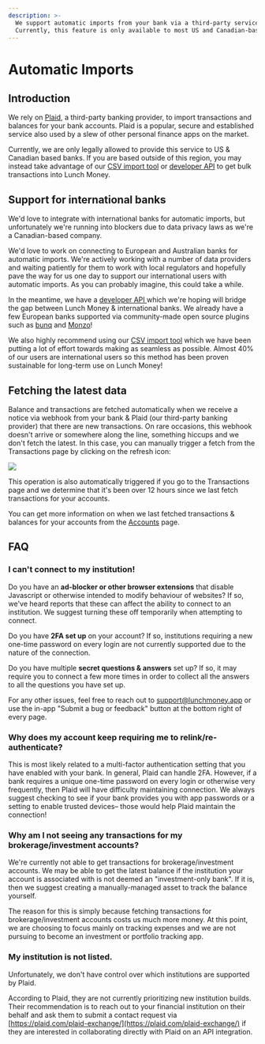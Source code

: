```yaml
---
description: >-
  We support automatic imports from your bank via a third-party service, Plaid.
  Currently, this feature is only available to most US and Canadian-based banks.
---
```


# Automatic Imports

## Introduction

We rely on [Plaid](https://plaid.com), a third-party banking provider, to import transactions and balances for your bank accounts. Plaid is a popular, secure and established service also used by a slew of other personal finance apps on the market. 

Currently, we are only legally allowed to provide this service to US & Canadian based banks. If you are based outside of this region, you may instead take advantage of our [CSV import tool](import-via-csv.md) or [developer API](developer-api.md) to get bulk transactions into Lunch Money.

## Support for international banks

We'd love to integrate with international banks for automatic imports, but unfortunately we're running into blockers due to data privacy laws as we're a Canadian-based company. 

We'd love to work on connecting to European and Australian banks for automatic imports. We're actively working with a number of data providers and waiting patiently for them to work with local regulators and hopefully pave the way for us one day to support our international users with automatic imports. As you can probably imagine, this could take a while.

In the meantime, we have a [developer API ](https://developers.lunchmoney.app)which we're hoping will bridge the gap between Lunch Money & international banks. We already have a few European banks supported via community-made open source plugins such as [bunq](https://github.com/markjongkind/bunq-to-lunchmoney) and [Monzo](https://github.com/joehoyle/monzo-to-lunch-money)!

We also highly recommend using our [CSV import tool](import-via-csv.md) which we have been putting a lot of effort towards making as seamless as possible. Almost 40% of our users are international users so this method has been proven sustainable for long-term use on Lunch Money!

## Fetching the latest data

Balance and transactions are fetched automatically when we receive a notice via webhook from your bank & Plaid \(our third-party banking provider\) that there are new transactions. On rare occasions, this webhook doesn't arrive or somewhere along the line, something hiccups and we don't fetch the latest. In this case, you can manually trigger a fetch from the Transactions page by clicking on the refresh icon:

![](../.gitbook/assets/screen-shot-2020-04-09-at-4.26.48-pm.png)

This operation is also automatically triggered if you go to the Transactions page and we determine that it's been over 12 hours since we last fetch transactions for your accounts.

You can get more information on when we last fetched transactions & balances for your accounts from the [Accounts](https://my.lunchmoney.app/accounts) page.

## FAQ

### I can't connect to my institution!

Do you have an **ad-blocker or other browser extensions** that disable Javascript or otherwise intended to modify behaviour of websites? If so, we've heard reports that these can affect the ability to connect to an institution. We suggest turning these off temporarily when attempting to connect.

Do you have **2FA set up** on your account? If so, institutions requiring a new one-time password on every login are not currently supported due to the nature of the connection.

Do you have multiple **secret questions & answers** set up? If so, it may require you to connect a few more times in order to collect all the answers to all the questions you have set up.

For any other issues, feel free to reach out to support@lunchmoney.app or use the in-app "Submit a bug or feedback" button at the bottom right of every page.

### Why does my account keep requiring me to relink/re-authenticate?

This is most likely related to a multi-factor authentication setting that you have enabled with your bank. In general, Plaid can handle 2FA. However, if a bank requires a unique one-time password on every login or otherwise very frequently, then Plaid will have difficulty maintaining connection. We always suggest checking to see if your bank provides you with app passwords or a setting to enable trusted devices– those would help Plaid maintain the connection!

### Why am I not seeing any transactions for my brokerage/investment accounts?

We're currently not able to get transactions for brokerage/investment accounts. We may be able to get the latest balance if the institution your account is associated with is not deemed an "investment-only bank". If it is, then we suggest creating a manually-managed asset to track the balance yourself.

The reason for this is simply because fetching transactions for brokerage/investment accounts costs  us much more money. At this point, we are choosing to focus mainly on tracking expenses and we are not pursuing to become an investment or portfolio tracking app.

### My institution is not listed.

Unfortunately, we don't have control over which institutions are supported by Plaid. 

According to Plaid, they are not currently prioritizing new institution builds. Their recommendation is to reach out to your financial institution on their behalf and ask them to submit a contact request via [https://plaid.com/plaid-exchange/](https://plaid.com/plaid-exchange/) if they are interested in collaborating directly with Plaid on an API integration.

